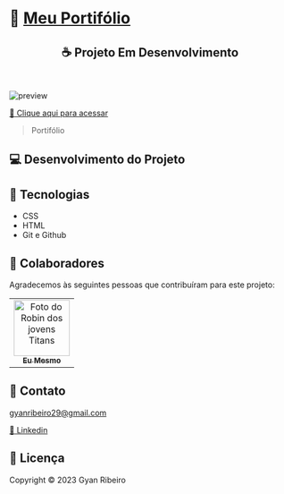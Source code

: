 ﻿# 🚀 [Meu Portifólio](https://gyanribeiro.github.io/MyPortfolio/)

<h2 align="center">☕ Projeto Em Desenvolvimento</h2> <br>

![preview](https://github.com/GyanRibeiro/Assets/blob/main/Portif%C3%B3lio.png?raw=true)

[🔗 Clique aqui para acessar](https://gyanribeiro.github.io/MyPortfolio/)

> Portifólio

## 💻 Desenvolvimento do Projeto

## 🔧 Tecnologias

- CSS
- HTML
- Git e Github

## 🤝 Colaboradores

Agradecemos às seguintes pessoas que contribuíram para este projeto:

<table>
  <tr>
    <td align="center">
      <a href="https://github.com/GyanRibeiro">
        <img src="https://conteudo.imguol.com.br/c/parceiros/48/2021/11/24/seu-madruga-em-cena-do-chaves-1637785049183_v2_450x450.jpg" width="100px;" alt="Foto do Robin dos jovens Titans"/><br>
        <sub>
          <b>Eu Mesmo</b>
        </sub>
      </a>
    </td>
  </tr>
</table>

## 📩 Contato

gyanribeiro29@gmail.com

[🪪 Linkedin](https://www.linkedin.com/in/gyanribeiro/)

## 📝 Licença

Copyright © 2023 Gyan Ribeiro

